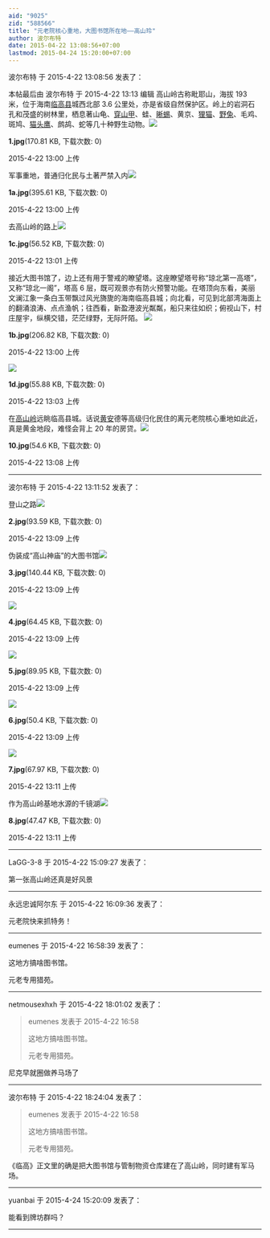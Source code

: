 ```yaml
---
aid: "9025"
zid: "588566"
title: "元老院核心重地，大图书馆所在地——高山玲"
author: 波尔布特
date: 2015-04-22 13:08:56+07:00
lastmod: 2015-04-24 15:20:00+07:00
---
```


波尔布特 于 2015-4-22 13:08:56 发表了：

本帖最后由 波尔布特 于 2015-4-22 13:13 编辑 高山岭古称毗耶山，海拔 193 米，位于海南[临高县](http://www.baidu.com/s?wd=%E4%B8%B4%E9%AB%98%E5%8E%BF&ie=gbk&tn=SE_hldp00990_u6vqbx10)城西北部 3.6 公里处，亦是省级自然保护区。岭上的岩洞石孔和茂盛的树林里，栖息著山龟、[穿山甲](http://www.baidu.com/s?wd=%E7%A9%BF%E5%B1%B1%E7%94%B2&ie=gbk&tn=SE_hldp00990_u6vqbx10)、蛙、[晰蜴](http://www.baidu.com/s?wd=%E6%99%B0%E8%9C%B4&ie=gbk&tn=SE_hldp00990_u6vqbx10)、黄京、[狸猫](http://www.baidu.com/s?wd=%E7%8B%B8%E7%8C%AB&ie=gbk&tn=SE_hldp00990_u6vqbx10)、[野兔](http://www.baidu.com/s?wd=%E9%87%8E%E5%85%94&ie=gbk&tn=SE_hldp00990_u6vqbx10)、毛鸡、斑鸠、[猫头鹰](http://www.baidu.com/s?wd=%E7%8C%AB%E5%A4%B4%E9%B9%B0&ie=gbk&tn=SE_hldp00990_u6vqbx10)、鹧鸪、蛇等几十种野生动物。![](/9025/130022e8904ia334346gg3.jpg)

**1.jpg**(170.81 KB, 下载次数: 0)

2015-4-22 13:00 上传

军事重地，普通归化民与土著严禁入内![](/9025/130024lw52jby5n1n1kf1j.jpg)

**1a.jpg**(395.61 KB, 下载次数: 0)

2015-4-22 13:00 上传

去高山岭的路上![](/9025/130144z0mufmols9ufmoxu.jpg)

**1c.jpg**(56.52 KB, 下载次数: 0)

2015-4-22 13:01 上传

接近大图书馆了，边上还有用于警戒的瞭望塔。这座瞭望塔号称“琼北第一高塔”，又称“琼北一阁”，塔高 6 层，既可观景亦有防火预警功能。在塔顶向东看，美丽文澜江象一条白玉带飘过风光旖旎的海南临高县城；向北看，可见到北部湾海面上的翻涌浪涛、点点渔帆；往西看，新盈港波光粼粼，船只来往如织；俯视山下，村庄屋宇，纵横交错，茫茫绿野，无际阡陌。 ![](/9025/130022agjojz1hosy1f2t8.jpg)

**1b.jpg**(206.82 KB, 下载次数: 0)

2015-4-22 13:00 上传

![](/9025/130304arzfiif0mow3yrqz.jpg)

**1d.jpg**(55.88 KB, 下载次数: 0)

2015-4-22 13:03 上传

在[高山岭](http://www.baidu.com/s?wd=%E9%AB%98%E5%B1%B1%E5%B2%AD&ie=gbk&tn=SE_hldp00990_u6vqbx10)远眺临高县城。话说[黄安](http://www.baidu.com/s?wd=%E9%BB%84%E5%AE%89&ie=gbk&tn=SE_hldp00990_u6vqbx10)德等高级归化民住的离元老院核心重地如此近，真是黄金地段，难怪会背上 20 年的房贷。![](/9025/130806abyvlv8lk77l1bkb.jpg)

**10.jpg**(54.6 KB, 下载次数: 0)

2015-4-22 13:08 上传

---

波尔布特 于 2015-4-22 13:11:52 发表了：

登山之路![](/9025/130923u5q0pzh5q5524n5p.jpg)

**2.jpg**(93.59 KB, 下载次数: 0)

2015-4-22 13:09 上传

伪装成“高山神庙”的大图书馆![](/9025/130924wvovd2cdeeosjuu6.jpg)

**3.jpg**(140.44 KB, 下载次数: 0)

2015-4-22 13:09 上传

![](/9025/130924eg08su7lzpcafpf0.jpg)

**4.jpg**(64.45 KB, 下载次数: 0)

2015-4-22 13:09 上传

![](/9025/130924che3ejcoj93i9639.jpg)

**5.jpg**(89.95 KB, 下载次数: 0)

2015-4-22 13:09 上传

![](/9025/130923sr4r5fpq568go8qp.jpg)

**6.jpg**(50.4 KB, 下载次数: 0)

2015-4-22 13:09 上传

![](/9025/131104fx0e9ehcd3deec6e.jpg)

**7.jpg**(67.97 KB, 下载次数: 0)

2015-4-22 13:11 上传

作为高山岭基地水源的千镜湖![](/9025/131103zv46ry0nonof94a2.jpg)

**8.jpg**(47.47 KB, 下载次数: 0)

2015-4-22 13:11 上传

---

LaGG-3-8 于 2015-4-22 15:09:27 发表了：

第一张高山岭还真是好风景

---

永远忠诚阿尔东 于 2015-4-22 16:09:36 发表了：

元老院快来抓特务！

---

eumenes 于 2015-4-22 16:58:39 发表了：

这地方搞啥图书馆。

元老专用猎苑。

---

netmousexhxh 于 2015-4-22 18:01:02 发表了：

> eumenes 发表于 2015-4-22 16:58
>
> 这地方搞啥图书馆。
>
> 元老专用猎苑。

尼克早就圈做养马场了

---

波尔布特 于 2015-4-22 18:24:04 发表了：

> eumenes 发表于 2015-4-22 16:58
>
> 这地方搞啥图书馆。
>
> 元老专用猎苑。

《临高》正文里的确是把大图书馆与管制物资仓库建在了高山岭，同时建有军马场。

---

yuanbai 于 2015-4-24 15:20:09 发表了：

能看到牌坊群吗？

---
